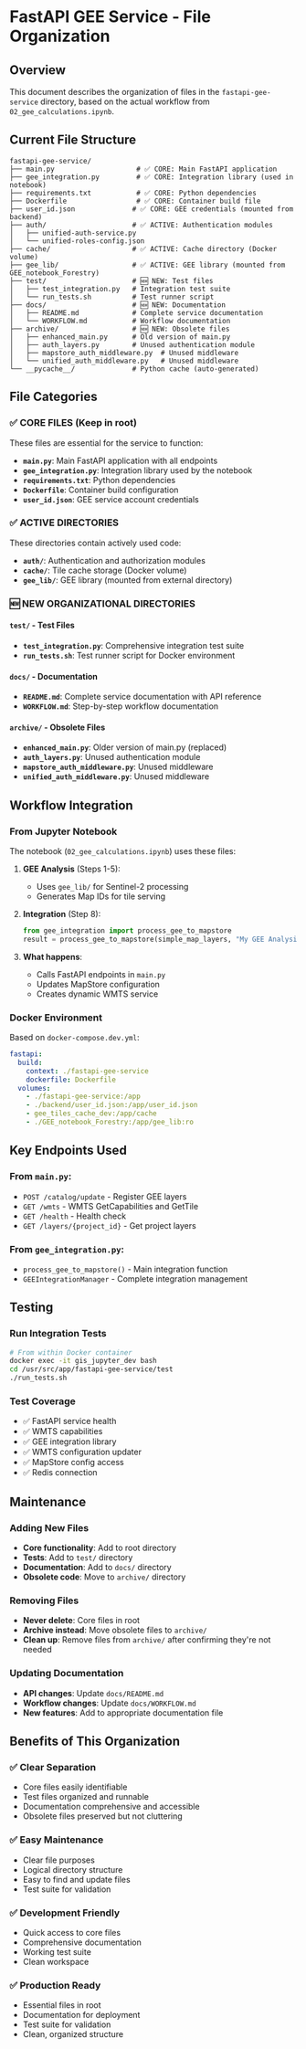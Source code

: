 # FastAPI GEE Service - File Organization

## Overview
This document describes the organization of files in the `fastapi-gee-service` directory, based on the actual workflow from `02_gee_calculations.ipynb`.

## Current File Structure

```
fastapi-gee-service/
├── main.py                    # ✅ CORE: Main FastAPI application
├── gee_integration.py         # ✅ CORE: Integration library (used in notebook)
├── requirements.txt           # ✅ CORE: Python dependencies
├── Dockerfile                 # ✅ CORE: Container build file
├── user_id.json              # ✅ CORE: GEE credentials (mounted from backend)
├── auth/                     # ✅ ACTIVE: Authentication modules
│   ├── unified-auth-service.py
│   └── unified-roles-config.json
├── cache/                    # ✅ ACTIVE: Cache directory (Docker volume)
├── gee_lib/                  # ✅ ACTIVE: GEE library (mounted from GEE_notebook_Forestry)
├── test/                     # 🆕 NEW: Test files
│   ├── test_integration.py   # Integration test suite
│   └── run_tests.sh          # Test runner script
├── docs/                     # 🆕 NEW: Documentation
│   ├── README.md             # Complete service documentation
│   └── WORKFLOW.md           # Workflow documentation
├── archive/                  # 🆕 NEW: Obsolete files
│   ├── enhanced_main.py      # Old version of main.py
│   ├── auth_layers.py        # Unused authentication module
│   ├── mapstore_auth_middleware.py  # Unused middleware
│   └── unified_auth_middleware.py   # Unused middleware
└── __pycache__/              # Python cache (auto-generated)
```

## File Categories

### ✅ CORE FILES (Keep in root)
These files are essential for the service to function:

- **`main.py`**: Main FastAPI application with all endpoints
- **`gee_integration.py`**: Integration library used by the notebook
- **`requirements.txt`**: Python dependencies
- **`Dockerfile`**: Container build configuration
- **`user_id.json`**: GEE service account credentials

### ✅ ACTIVE DIRECTORIES
These directories contain actively used code:

- **`auth/`**: Authentication and authorization modules
- **`cache/`**: Tile cache storage (Docker volume)
- **`gee_lib/`**: GEE library (mounted from external directory)

### 🆕 NEW ORGANIZATIONAL DIRECTORIES

#### `test/` - Test Files
- **`test_integration.py`**: Comprehensive integration test suite
- **`run_tests.sh`**: Test runner script for Docker environment

#### `docs/` - Documentation
- **`README.md`**: Complete service documentation with API reference
- **`WORKFLOW.md`**: Step-by-step workflow documentation

#### `archive/` - Obsolete Files
- **`enhanced_main.py`**: Older version of main.py (replaced)
- **`auth_layers.py`**: Unused authentication module
- **`mapstore_auth_middleware.py`**: Unused middleware
- **`unified_auth_middleware.py`**: Unused middleware

## Workflow Integration

### From Jupyter Notebook
The notebook (`02_gee_calculations.ipynb`) uses these files:

1. **GEE Analysis** (Steps 1-5):
   - Uses `gee_lib/` for Sentinel-2 processing
   - Generates Map IDs for tile serving

2. **Integration** (Step 8):
   ```python
   from gee_integration import process_gee_to_mapstore
   result = process_gee_to_mapstore(simple_map_layers, "My GEE Analysis")
   ```

3. **What happens**:
   - Calls FastAPI endpoints in `main.py`
   - Updates MapStore configuration
   - Creates dynamic WMTS service

### Docker Environment
Based on `docker-compose.dev.yml`:

```yaml
fastapi:
  build:
    context: ./fastapi-gee-service
    dockerfile: Dockerfile
  volumes:
    - ./fastapi-gee-service:/app
    - ./backend/user_id.json:/app/user_id.json
    - gee_tiles_cache_dev:/app/cache
    - ./GEE_notebook_Forestry:/app/gee_lib:ro
```

## Key Endpoints Used

### From `main.py`:
- `POST /catalog/update` - Register GEE layers
- `GET /wmts` - WMTS GetCapabilities and GetTile
- `GET /health` - Health check
- `GET /layers/{project_id}` - Get project layers

### From `gee_integration.py`:
- `process_gee_to_mapstore()` - Main integration function
- `GEEIntegrationManager` - Complete integration management

## Testing

### Run Integration Tests
```bash
# From within Docker container
docker exec -it gis_jupyter_dev bash
cd /usr/src/app/fastapi-gee-service/test
./run_tests.sh
```

### Test Coverage
- ✅ FastAPI service health
- ✅ WMTS capabilities
- ✅ GEE integration library
- ✅ WMTS configuration updater
- ✅ MapStore config access
- ✅ Redis connection

## Maintenance

### Adding New Files
- **Core functionality**: Add to root directory
- **Tests**: Add to `test/` directory
- **Documentation**: Add to `docs/` directory
- **Obsolete code**: Move to `archive/` directory

### Removing Files
- **Never delete**: Core files in root
- **Archive instead**: Move obsolete files to `archive/`
- **Clean up**: Remove files from `archive/` after confirming they're not needed

### Updating Documentation
- **API changes**: Update `docs/README.md`
- **Workflow changes**: Update `docs/WORKFLOW.md`
- **New features**: Add to appropriate documentation file

## Benefits of This Organization

### ✅ Clear Separation
- Core files easily identifiable
- Test files organized and runnable
- Documentation comprehensive and accessible
- Obsolete files preserved but not cluttering

### ✅ Easy Maintenance
- Clear file purposes
- Logical directory structure
- Easy to find and update files
- Test suite for validation

### ✅ Development Friendly
- Quick access to core files
- Comprehensive documentation
- Working test suite
- Clean workspace

### ✅ Production Ready
- Essential files in root
- Documentation for deployment
- Test suite for validation
- Clean, organized structure
